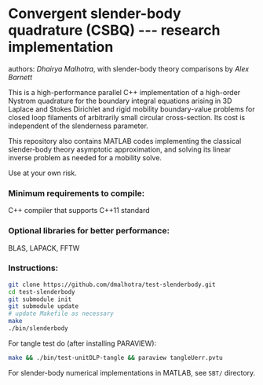# Convergent slender-body quadrature (CSBQ) --- research implementation

authors: _Dhairya Malhotra_, with slender-body theory comparisons by
_Alex Barnett_

This is a high-performance parallel C++ implementation of a high-order
Nystrom quadrature for the boundary integral equations arising
in 3D Laplace and Stokes Dirichlet and rigid mobility boundary-value problems
for closed loop filaments of arbitrarily small circular cross-section.
Its cost is independent of the slenderness parameter.

This repository also contains MATLAB codes implementing the classical
slender-body theory asymptotic approximation,
and solving its linear inverse problem as needed for a mobility solve.

Use at your own risk.


### Minimum requirements to compile:

C++ compiler that supports C++11 standard


### Optional libraries for better performance:

BLAS, LAPACK, FFTW

### Instructions:

```bash
git clone https://github.com/dmalhotra/test-slenderbody.git
cd test-slenderbody
git submodule init
git submodule update
# update Makefile as necessary
make
./bin/slenderbody
```

For tangle test do (after installing PARAVIEW):

```bash
make && ./bin/test-unitDLP-tangle && paraview tangleUerr.pvtu
```

For slender-body numerical implementations in MATLAB, see `SBT/` directory.
